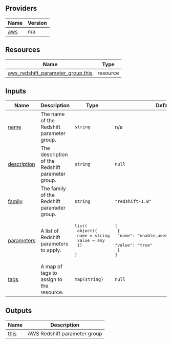 <!-- BEGIN_TF_DOCS -->


## Providers

| Name | Version |
|------|---------|
| <a name="provider_aws"></a> [aws](#provider\_aws) | n/a |

## Resources

| Name | Type |
|------|------|
| [aws_redshift_parameter_group.this](https://registry.terraform.io/providers/hashicorp/aws/latest/docs/resources/redshift_parameter_group) | resource |

## Inputs

| Name | Description | Type | Default | Required |
|------|-------------|------|---------|:--------:|
| <a name="input_name"></a> [name](#input\_name) | The name of the Redshift parameter group. | `string` | n/a | yes |
| <a name="input_description"></a> [description](#input\_description) | The description of the Redshift parameter group. | `string` | `null` | no |
| <a name="input_family"></a> [family](#input\_family) | The family of the Redshift parameter group. | `string` | `"redshift-1.0"` | no |
| <a name="input_parameters"></a> [parameters](#input\_parameters) | A list of Redshift parameters to apply. | <pre>list(<br>    object({<br>      name  = string<br>      value = any<br>    })<br>  )</pre> | <pre>[<br>  {<br>    "name": "enable_user_activity_logging",<br>    "value": "true"<br>  }<br>]</pre> | no |
| <a name="input_tags"></a> [tags](#input\_tags) | A map of tags to assign to the resource. | `map(string)` | `null` | no |

## Outputs

| Name | Description |
|------|-------------|
| <a name="output_this"></a> [this](#output\_this) | AWS Redshift parameter group |
<!-- END_TF_DOCS -->